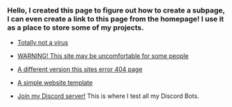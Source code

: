 ### Hello, I created this page to figure out how to create a subpage, I can even create a link to this page from the homepage! I use it as a place to store some of my projects.

- [Totally not a virus](https://drive.google.com/file/d/1vsGFkVK7RGXc_qiFF2tgBdDZuvKqj5VV/view?usp=sharing)

- [WARNING! This site may be uncomfortable for some people](http://spritecranberry.gearhostpreview.com/)

- [A different version this sites error 404 page](http://thebozzz-github-io.gearhostpreview.com/)

- [A simple website template](http://ethansgitsite.gearhostpreview.com/)

- [Join my Discord server!](https://discord.gg/HXm5Z9Xygw) This is where I test all my Discord Bots.
